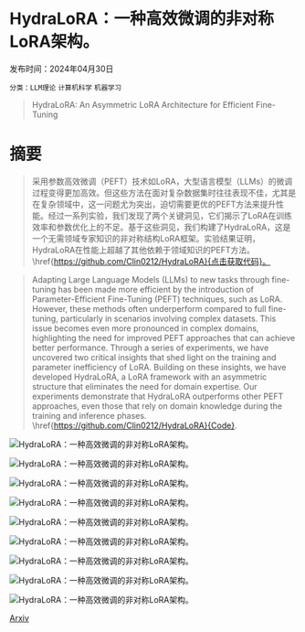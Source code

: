 # HydraLoRA：一种高效微调的非对称LoRA架构。

发布时间：2024年04月30日

`分类：LLM理论` `计算机科学` `机器学习`

> HydraLoRA: An Asymmetric LoRA Architecture for Efficient Fine-Tuning

# 摘要

> 采用参数高效微调（PEFT）技术如LoRA，大型语言模型（LLMs）的微调过程变得更加高效。但这些方法在面对复杂数据集时往往表现不佳，尤其是在复杂领域中，这一问题尤为突出，迫切需要更优的PEFT方法来提升性能。经过一系列实验，我们发现了两个关键洞见，它们揭示了LoRA在训练效率和参数优化上的不足。基于这些洞见，我们构建了HydraLoRA，这是一个无需领域专家知识的非对称结构LoRA框架。实验结果证明，HydraLoRA在性能上超越了其他依赖于领域知识的PEFT方法。\href{https://github.com/Clin0212/HydraLoRA}{点击获取代码}。

> Adapting Large Language Models (LLMs) to new tasks through fine-tuning has been made more efficient by the introduction of Parameter-Efficient Fine-Tuning (PEFT) techniques, such as LoRA. However, these methods often underperform compared to full fine-tuning, particularly in scenarios involving complex datasets. This issue becomes even more pronounced in complex domains, highlighting the need for improved PEFT approaches that can achieve better performance. Through a series of experiments, we have uncovered two critical insights that shed light on the training and parameter inefficiency of LoRA. Building on these insights, we have developed HydraLoRA, a LoRA framework with an asymmetric structure that eliminates the need for domain expertise. Our experiments demonstrate that HydraLoRA outperforms other PEFT approaches, even those that rely on domain knowledge during the training and inference phases. \href{https://github.com/Clin0212/HydraLoRA}{Code}.

![HydraLoRA：一种高效微调的非对称LoRA架构。](../../../paper_images/2404.19245/x1.png)

![HydraLoRA：一种高效微调的非对称LoRA架构。](../../../paper_images/2404.19245/x2.png)

![HydraLoRA：一种高效微调的非对称LoRA架构。](../../../paper_images/2404.19245/x3.png)

![HydraLoRA：一种高效微调的非对称LoRA架构。](../../../paper_images/2404.19245/x4.png)

![HydraLoRA：一种高效微调的非对称LoRA架构。](../../../paper_images/2404.19245/x5.png)

![HydraLoRA：一种高效微调的非对称LoRA架构。](../../../paper_images/2404.19245/x6.png)

![HydraLoRA：一种高效微调的非对称LoRA架构。](../../../paper_images/2404.19245/x7.png)

![HydraLoRA：一种高效微调的非对称LoRA架构。](../../../paper_images/2404.19245/x8.png)

![HydraLoRA：一种高效微调的非对称LoRA架构。](../../../paper_images/2404.19245/x9.png)

[Arxiv](https://arxiv.org/abs/2404.19245)